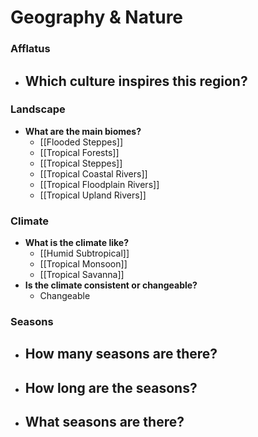 # Geography & Nature
### Afflatus
- **Which culture inspires this region?**
	- 
### Landscape
- **What are the main biomes?**
	- [[Flooded Steppes]]
	- [[Tropical Forests]]
	- [[Tropical Steppes]]
	- [[Tropical Coastal Rivers]]
	- [[Tropical Floodplain Rivers]]
	- [[Tropical Upland Rivers]]
### **Climate**
- **What is the climate like?**
	- [[Humid Subtropical]]
	- [[Tropical Monsoon]]
	- [[Tropical Savanna]]
- **Is the climate consistent or changeable?**
	- Changeable
### **Seasons**
- **How many seasons are there?**
	- 
- **How long are the seasons?**
	- 
- **What seasons are there?**
	- 
